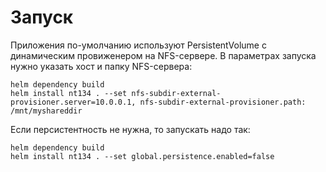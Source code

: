 # Запуск

Приложения по-умолчанию используют PersistentVolume с динамическим провиженером на NFS-сервере. В параметрах запуска нужно указать хост и папку NFS-сервера:
```console
helm dependency build
helm install nt134 . --set nfs-subdir-external-provisioner.server=10.0.0.1, nfs-subdir-external-provisioner.path: /mnt/myshareddir
```
Если персистентность не нужна, то запускать надо так:
```console
helm dependency build
helm install nt134 . --set global.persistence.enabled=false
```
